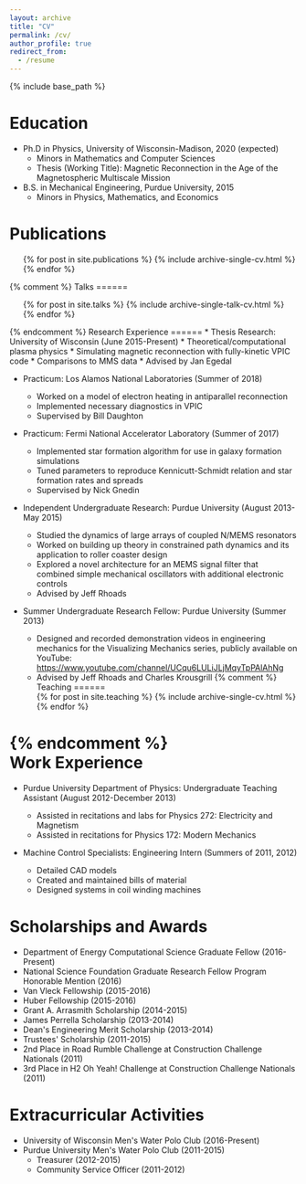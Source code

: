 ```yaml
---
layout: archive
title: "CV"
permalink: /cv/
author_profile: true
redirect_from:
  - /resume
---
```


{% include base_path %}

Education
======
* Ph.D in Physics, University of Wisconsin-Madison, 2020 (expected)
  * Minors in Mathematics and Computer Sciences
  * Thesis (Working Title): Magnetic Reconnection in the Age of the Magnetospheric Multiscale Mission
* B.S. in Mechanical Engineering, Purdue University, 2015
  * Minors in Physics, Mathematics, and Economics 

Publications
======
  <ul>{% for post in site.publications %}
    {% include archive-single-cv.html %}
  {% endfor %}</ul>
{% comment %}
Talks
======
  <ul>{% for post in site.talks %}
    {% include archive-single-talk-cv.html %}
  {% endfor %}</ul>
{% endcomment %}  
Research Experience
======
* Thesis Research: University of Wisconsin (June 2015-Present)
	* Theoretical/computational plasma physics
	* Simulating magnetic reconnection with fully-kinetic VPIC code
	* Comparisons to MMS data
	* Advised by Jan Egedal


* Practicum: Los Alamos National Laboratories (Summer of  2018)
  * Worked on a model of electron heating in antiparallel reconnection
  * Implemented necessary diagnostics in VPIC
  * Supervised by Bill Daughton
      
* Practicum: Fermi National Accelerator Laboratory (Summer of  2017)
  * Implemented star formation algorithm for use in galaxy formation simulations
  * Tuned parameters to reproduce Kennicutt-Schmidt relation and star formation rates and spreads
  * Supervised by Nick Gnedin
  
* Independent Undergraduate Research: Purdue University (August 2013-May 2015)
  * Studied the dynamics of large arrays of coupled N/MEMS resonators
  * Worked on building up theory in constrained path dynamics and its application to roller coaster design
  * Explored a novel architecture for an MEMS signal filter that combined simple mechanical oscillators with additional electronic controls 
  * Advised by Jeff Rhoads
  
* Summer Undergraduate Research Fellow: Purdue University (Summer 2013)
  * Designed and recorded demonstration videos in engineering mechanics for the Visualizing Mechanics series, publicly available on YouTube: https://www.youtube.com/channel/UCqu6LULiJLjMqyTpPAlAhNg
  * Advised by Jeff Rhoads and Charles Krousgrill
{% comment %}   
Teaching
======
  <ul>{% for post in site.teaching %}
    {% include archive-single-cv.html %}
  {% endfor %}</ul>
{% endcomment %}    
Work Experience
======
* Purdue University Department of Physics: Undergraduate Teaching Assistant (August 2012-December 2013)
  * Assisted in recitations and labs for Physics 272: Electricity and Magnetism
  * Assisted in recitations for Physics 172: Modern Mechanics

* Machine Control Specialists: Engineering Intern (Summers of  2011, 2012)
  * Detailed CAD models
  * Created and maintained bills of material
  * Designed systems in coil winding machines
    

Scholarships and Awards
======
* Department of Energy Computational Science Graduate Fellow (2016-Present)
* National Science Foundation Graduate Research Fellow Program Honorable Mention (2016)
* Van Vleck Fellowship (2015-2016)
* Huber Fellowship (2015-2016)
* Grant A. Arrasmith Scholarship (2014-2015)
* James Perrella Scholarship (2013-2014)
* Dean's Engineering Merit Scholarship (2013-2014)
* Trustees' Scholarship (2011-2015)
* 2nd Place in Road Rumble Challenge at Construction Challenge Nationals (2011)
* 3rd Place in H2 Oh Yeah! Challenge at Construction Challenge Nationals (2011)

  
Extracurricular Activities
======
* University of Wisconsin Men's Water Polo Club (2016-Present)
* Purdue University Men's Water Polo Club (2011-2015)
  * Treasurer (2012-2015)
  * Community Service Officer (2011-2012)
